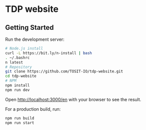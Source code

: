 
# TDP website

## Getting Started

Run the development server:

```bash
# Node.js install
curl -L https://bit.ly/n-install | bash
. ~/.bashrc
n latest
# Repository
git clone https://github.com/TOSIT-IO/tdp-website.git
cd tdp-website
# NPM
npm install
npm run dev
```

Open [http://localhost:3000/en](http://localhost:3000/en) with your browser to see the result.

For a production build, run:

```bash
npm run build
npm run start
```
